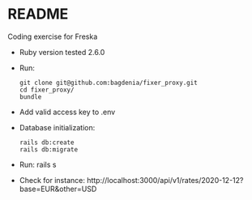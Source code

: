 # README
Coding exercise for Freska

* Ruby version tested 2.6.0

* Run:
  ```
  git clone git@github.com:bagdenia/fixer_proxy.git
  cd fixer_proxy/
  bundle
  ```
* Add valid access key to .env

* Database initialization:
  ```
  rails db:create
  rails db:migrate
  ```
* Run: rails s
* Check for instance: http://localhost:3000/api/v1/rates/2020-12-12?base=EUR&other=USD

